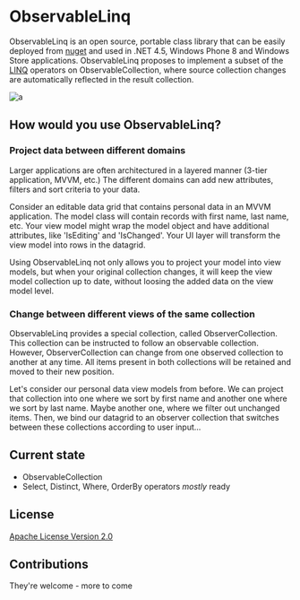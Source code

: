 # ObservableLinq


ObservableLinq is an open source, portable class library that can be easily deployed from [nuget] and used in .NET 4.5, Windows Phone 8 and Windows Store applications. ObservableLinq proposes to implement a subset of the [LINQ] operators on ObservableCollection, where source collection changes are automatically reflected in the result collection.

![a](https://raw.github.com/TheFabFab/ObservableLinq/master/img/basic_projection.gif)

## How would you use ObservableLinq?

### Project data between different domains

Larger applications are often architectured in a layered manner (3-tier application, MVVM, etc.) The different domains can add new attributes, filters and sort criteria to your data.

Consider an editable data grid that contains personal data in an MVVM application. The model class will contain records with first name, last name, etc. Your view model might wrap the model object and have additional attributes, like 'IsEditing' and 'IsChanged'. Your UI layer will transform the view model into rows in the datagrid.

Using ObservableLinq not only allows you to project your model into view models, but when your original collection changes, it will keep the view model collection up to date, without loosing the added data on the view model level.

### Change between different views of the same collection

ObservableLinq provides a special collection, called ObserverCollection. This collection can be instructed to follow an observable collection. However, ObserverCollection can change from one observed collection to another at any time. All items present in both collections will be retained and moved to their new position.

Let's consider our personal data view models from before. We can project that collection into one where we sort by first name and another one where we sort by last name. Maybe another one, where we filter out unchanged items. Then, we bind our datagrid to an observer collection that switches between these collections according to user input...

## Current state

 - ObservableCollection
 - Select, Distinct, Where, OrderBy operators *mostly* ready

## License

[Apache License Version 2.0]

## Contributions

They're welcome - more to come

[nuget]: https://www.nuget.org/
[LINQ]: http://msdn.microsoft.com/en-us/library/bb397926.aspx
[Apache License Version 2.0]:https://github.com/TheFabFab/ObservableLinq/blob/master/License.txt
